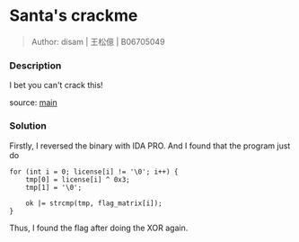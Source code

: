 # Santa's crackme

> Author: disam | 王松億 | B06705049

### Description

I bet you can't crack this!

source: [main](./main)

### Solution

Firstly, I reversed the binary with IDA PRO. And I found that the program just do
```{c++}
for (int i = 0; license[i] != '\0'; i++) {
    tmp[0] = license[i] ^ 0x3;
    tmp[1] = '\0';

    ok |= strcmp(tmp, flag_matrix[i]);
}
```
Thus, I found the flag after doing the XOR again.